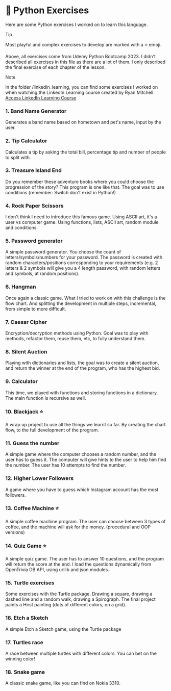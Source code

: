 # :snake: Python Exercises

Here are some Python exercises I worked on to learn this language.

> [!TIP]
> Most playful and complex exercises to develop are marked with a :star: emoji.

Above, all exercises come from Udemy Python Bootcamp 2023. I didn't described all exercises in this file as there are a
lot of them. I only described the final exercise of each chapter of the lesson.

> [!NOTE]
> In the folder /linkedin_learning, you can find some exercises I worked on when watching the LinkedIn
> Learning course created by Ryan Mitchell.   
> [Access LinkedIn Learning Course](https://www.linkedin.com/learning-login/share?forceAccount=false&redirect=https%3A%2F%2Fwww.linkedin.com%2Flearning%2Fpython-essential-training-18764650%3Ftrk%3Dshare_ent_url%26shareId%3DhOmHTWo6ScGy%252BMAJ0b8lEQ%253D%253D)

### 1. Band Name Generator

Generates a band name based on hometown and pet's name, input by the user.

### 2. Tip Calculator

Calculates a tip by asking the total bill, percentage tip and number of people to split with.

### 3. Treasure Island End

Do you remember these adventure books where you could choose the progression of the story? This program is one like
that. The goal was to use conditions (remember: Switch don't exist in Python!)

### 4. Rock Paper Scissors

I don't think I need to introduce this famous game. Using ASCII art, it's a user vs computer game. Using functions,
lists, ASCII art, random module and conditions.

### 5. Password generator

A simple password generator. You choose the count of letters/symbols/numbers for your password. The password is created
with random characters/positions corresponding to your requirements (e.g. 2 letters & 2 symbols will give you a 4 length
password, with random letters and symbols, at random positions).

### 6. Hangman

Once again a classic game. What I tried to work on with this challenge is the flow chart. And splitting the development
in multiple steps, incremental, from simple to more difficult.

### 7. Caesar Cipher

Encryption/decryption methods using Python. Goal was to play with methods, refactor them, reuse them, etc, to fully
understand them.

### 8. Silent Auction

Playing with dictionaries and lists, the goal was to create a silent auction, and return the winner at the end of the
program, who has the highest bid.

### 9. Calculator

This time, we played with functions and storing functions in a dictionary. The main function is recursive as well.

### 10. Blackjack :star:

A wrap up project to use all the things we learnt so far. By creating the chart flow, to the full development of the
program.

### 11. Guess the number

A simple game where the computer chooses a random number, and the user has to guess it. The computer will give hints to
the user to help him find the number. The user has 10 attempts to find the number.

### 12. Higher Lower Followers

A game where you have to guess which Instagram account has the most followers.

### 13. Coffee Machine :star:

A simple coffee machine program. The user can choose between 3 types of coffee, and the machine will ask for the
money. (procedural and OOP versions)

### 14. Quiz Game :star:

A simple quiz game. The user has to answer 10 questions, and the program will return the score at the end. I load the
questions dynamically from OpenTrivia DB API, using urllib and json modules.

### 15. Turtle exercises

Some exercises with the Turtle package. Drawing a square, drawing a dashed line and a random walk, drawing a Spirograph.
The final project paints a Hirst painting (dots of different colors, on a grid).

### 16. Etch a Sketch

A simple Etch a Sketch game, using the Turtle package

### 17. Turtles race

A race between multiple turtles with different colors. You can bet on the winning color!

### 18. Snake game
A classic snake game, like you can find on Nokia 3310. 
